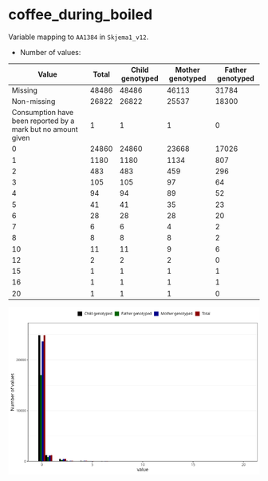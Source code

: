 # coffee_during_boiled
Variable mapping to `AA1384` in `Skjema1_v12`.
- Number of values:

| Value | Total | Child genotyped | Mother genotyped | Father genotyped |
| ----- | ----- | --------------- | ---------------- | ---------------- |
| Missing | 48486 | 48486 | 46113 | 31784 |
| Non-missing | 26822 | 26822 | 25537 | 18300 |
| Consumption have been reported by a mark but no amount given | 1 | 1 | 1 |0 |
| 0 | 24860 | 24860 | 23668 | 17026 |
| 1 | 1180 | 1180 | 1134 | 807 |
| 2 | 483 | 483 | 459 | 296 |
| 3 | 105 | 105 | 97 | 64 |
| 4 | 94 | 94 | 89 | 52 |
| 5 | 41 | 41 | 35 | 23 |
| 6 | 28 | 28 | 28 | 20 |
| 7 | 6 | 6 | 4 | 2 |
| 8 | 8 | 8 | 8 | 2 |
| 10 | 11 | 11 | 9 | 6 |
| 12 | 2 | 2 | 2 | 0 |
| 15 | 1 | 1 | 1 | 1 |
| 16 | 1 | 1 | 1 | 1 |
| 20 | 1 | 1 | 1 | 0 |



![](coffee_during_boiled_n.png)



